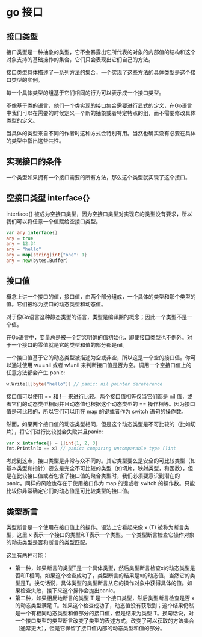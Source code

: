 # go 接口

## 接口类型

接口类型是一种抽象的类型，它不会暴露出它所代表的对象的内部值的结构和这个对象支持的基础操作的集合，它们只会表现出它们自己的方法。

接口类型具体描述了一系列方法的集合，一个实现了这些方法的具体类型是这个接口类型的实例。

每一个具体类型的组基于它们相同的行为可以表示成一个接口类型。

不像基于类的语言，他们一个类实现的接口集合需要进行显式的定义，在Go语言中我们可以在需要的时候定义一个新的抽象或者特定特点的组，而不需要修改具体类型的定义。

当具体的类型来自不同的作者时这种方式会特别有用。当然也确实没有必要在具体的类型中指出这些共性。

## 实现接口的条件

一个类型如果拥有一个接口需要的所有方法，那么这个类型就实现了这个接口。

## 空接口类型 interface{}

interface{} 被成为空接口类型，因为空接口类型对实现它的类型没有要求，所以我们可以将任意一个值赋给空接口类型。

```go
var any interface{}
any = true
any = 12.34
any = "hello"
any = map[string]int{"one": 1}
any = new(bytes.Buffer)
```

## 接口值

概念上讲一个接口的值，接口值，由两个部分组成，一个具体的类型和那个类型的值。它们被称为接口的动态类型和动态值。

对于像Go语言这种静态类型的语言，类型是编译期的概念；因此一个类型不是一个值。

在Go语言中，变量总是被一个定义明确的值初始化，即使接口类型也不例外。对于一个接口的零值就是它的类型和值的部分都是nil。

一个接口值基于它的动态类型被描述为空或非空，所以这是一个空的接口值。你可以通过使用 w==nil 或者 w!=nil 来判断接口值是否为空。调用一个空接口值上的任意方法都会产生 panic:

```go
w.Write([]byte("hello")) // panic: nil pointer dereference
```

接口值可以使用 == 和 !＝ 来进行比较。两个接口值相等仅当它们都是 nil 值，或者它们的动态类型相同并且动态值也根据这个动态类型的 == 操作相等。因为接口值是可比较的，所以它们可以用在 map 的键或者作为 switch
语句的操作数。

然而，如果两个接口值的动态类型相同，但是这个动态类型是不可比较的（比如切片），将它们进行比较就会失败并且panic:

```go
var x interface{} = []int{1, 2, 3}
fmt.Println(x == x) // panic: comparing uncomparable type []int
```

考虑到这点，接口类型是非常与众不同的。其它类型要么是安全的可比较类型（如基本类型和指针）要么是完全不可比较的类型（如切片，映射类型，和函数），但是在比较接口值或者包含了接口值的聚合类型时，我们必须要意识到潜在的
panic。同样的风险也存在于使用接口作为 map 的键或者 switch 的操作数。只能比较你非常确定它们的动态值是可比较类型的接口值。

## 类型断言

类型断言是一个使用在接口值上的操作。语法上它看起来像 x.(T) 被称为断言类型，这里 x 表示一个接口的类型和T表示一个类型。一个类型断言检查它操作对象的动态类型是否和断言的类型匹配。

这里有两种可能：

- 第一种，如果断言的类型T是一个具体类型，然后类型断言检查x的动态类型是否和T相同。如果这个检查成功了，类型断言的结果是x的动态值，当然它的类型是T。换句话说，具体类型的类型断言从它的操作对象中获得具体的值。如果检查失败，接下来这个操作会抛出panic。
- 第二种，如果相反地断言的类型 T 是一个接口类型，然后类型断言检查是否 x 的动态类型满足 T。如果这个检查成功了，动态值没有获取到；这个结果仍然是一个有相同动态类型和值部分的接口值，但是结果为类型 T。换句话说，对一个接口类型的类型断言改变了类型的表述方式，改变了可以获取的方法集合（通常更大），但是它保留了接口值内部的动态类型和值的部分。



